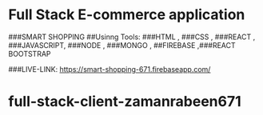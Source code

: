# Full Stack E-commerce application 
###SMART SHOPPING
##Usinng Tools: ###HTML , ###CSS , ###REACT , ###JAVASCRIPT, ###NODE , ###MONGO , ##FIREBASE ,###REACT BOOTSTRAP

###LIVE-LINK: https://smart-shopping-671.firebaseapp.com/


# full-stack-client-zamanrabeen671
